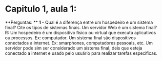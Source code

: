 # Capitulo 1, aula 1:

**Perguntas: **
**1** - Qual é a diferença entre um hospedeiro e um sistema final? Cite os tipos de sistemas finais. Um servidor Web é um sistema final?
R: Um hospedeiro é um dispositivo físico ou virtual que executa aplicativos ou processos. Ex: computador. Um sistema final são dispositivos conectados a internet. Ex: smarphones, computadores pessoais, etc. Um servidor pode sim ser considerado um sistema final, deis que esteja conectado a internet e usado pelo usuário para realizar tarefas específicas.


